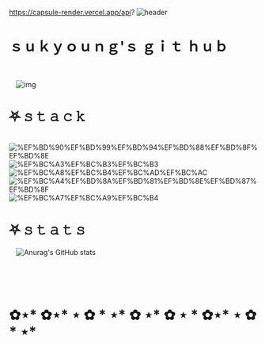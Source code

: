 https://capsule-render.vercel.app/api?
![header](https://capsule-render.vercel.app/api?type=shark&color=gradient&height=300&section=header&text=%20%20✿%20•%20◡%20•%20✿&fontSize=90)
⠀⠀
# ｓｕｋｙｏｕｎｇ'ｓ ｇｉｔ ｈｕｂ
⠀


⠀
![img](https://search.pstatic.net/common/?src=http%3A%2F%2Fblogfiles.naver.net%2F20150720_47%2Fbanimong_1437371014695CBHX4_PNG%2F128310437b6fe1e95b493b0d1ce19dae.png&type=sc960_832) 
⠀



# ⛧ 𝚜 𝚝 𝚊 𝚌 𝚔
⠀
![%EF%BD%90%EF%BD%99%EF%BD%94%EF%BD%88%EF%BD%8F%EF%BD%8E](https://img.shields.io/badge/-%EF%BD%90%EF%BD%99%EF%BD%94%EF%BD%88%EF%BD%8F%EF%BD%8E-ff8f79?logo=Python&logoColor=white&style=for-the-badge) ![%EF%BC%A3%EF%BC%B3%EF%BC%B3](https://img.shields.io/badge/-%EF%BC%A3%EF%BC%B3%EF%BC%B3-f28cb0?logo=CSS3&logoColor=white&style=for-the-badge) ![%EF%BC%A8%EF%BC%B4%EF%BC%AD%EF%BC%AC](https://img.shields.io/badge/-%EF%BC%A8%EF%BC%B4%EF%BC%AD%EF%BC%AC-f48e86?logo=HTML5&logoColor=white&style=for-the-badge) ![%EF%BC%A4%EF%BD%8A%EF%BD%81%EF%BD%8E%EF%BD%87%EF%BD%8F](https://img.shields.io/badge/-%EF%BC%A4%EF%BD%8A%EF%BD%81%EF%BD%8E%EF%BD%87%EF%BD%8F-f98b57?logo=Django&logoColor=white&style=for-the-badge) ![%EF%BC%A7%EF%BC%A9%EF%BC%B4](https://img.shields.io/badge/-%EF%BC%A7%EF%BC%A9%EF%BC%B4-f05c96?logo=Git&logoColor=white&style=for-the-badge)
⠀
⠀



# ⛧ 𝚜 𝚝 𝚊 𝚝 𝚜
⠀
![Anurag's GitHub stats](https://github-readme-stats.vercel.app/api?username=SUKYOUNG11&theme=swift&show_icons=true)

⠀

⠀


# ✿⋆*   ✿⋆* ⋆ ✿ *  ⋆*  ✿  ⋆*   ✿  ⋆ *     ✿⋆* ⋆ ✿ *  ⋆*  
